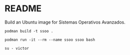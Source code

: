 # README

Build an Ubuntu image for Sistemas Operativos Avanzados.

```
podman build -t ssoo .
```

```
podman run -it --rm --name ssoo ssoo bash
```

```
su - victor
```
